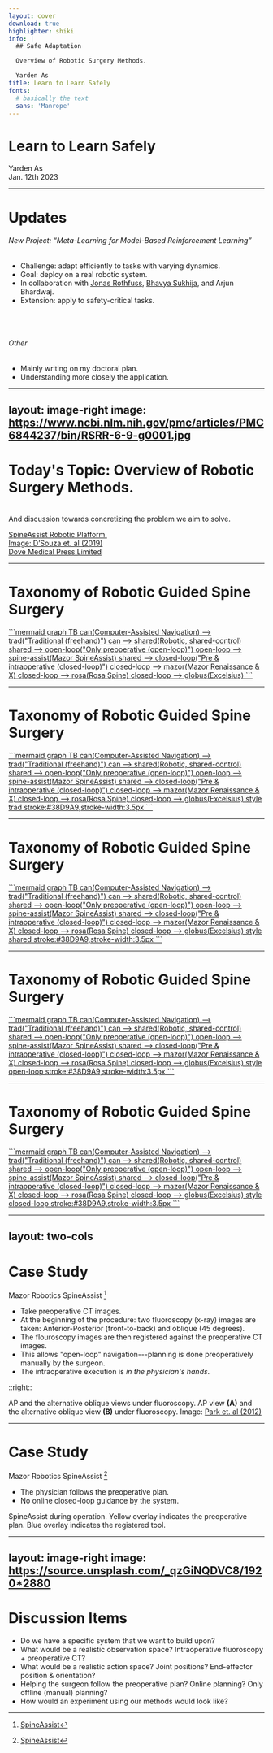 ```yaml
---
layout: cover
download: true
highlighter: shiki
info: |
  ## Safe Adaptation

  Overview of Robotic Surgery Methods.

  Yarden As
title: Learn to Learn Safely
fonts:
  # basically the text
  sans: 'Manrope'
---
```


# Learn to Learn Safely

<div class="uppercase text-sm tracking-widest">
Yarden As
</div>

<div class="abs-bl mx-14 my-12 flex">
  <div class="ml-3 flex flex-col text-left">
    <div class="text-sm opacity-50">Jan. 12th 2023</div>
  </div>
</div>


---

# Updates


<v-click>

###### New Project: &ldquo;Meta-Learning for Model-Based Reinforcement Learning&rdquo;

* Challenge: adapt efficiently to tasks with varying dynamics.
* Goal: deploy on a real robotic system.
* In collaboration with <a href="https://scholar.google.co.uk/citations?user=EfLpX8QAAAAJ&hl=en">Jonas Rothfuss</a>, <a href="https://las.inf.ethz.ch/people/bhavya-sukhija">Bhavya Sukhija</a>, and Arjun Bhardwaj.
* Extension: apply to safety-critical tasks.

</v-click>

<br>
<br>

<v-click>

###### Other
* Mainly writing on my doctoral plan.
* Understanding more closely the application. 

</v-click>


---
layout: image-right
image: https://www.ncbi.nlm.nih.gov/pmc/articles/PMC6844237/bin/RSRR-6-9-g0001.jpg
---

# Today's Topic: Overview of Robotic Surgery Methods.
<br>


<div class="opacity-50 my-25">And discussion towards concretizing the problem we aim to solve.</div>

<a href="https://www.dovepress.com/robotic-assisted-spine-surgery-history-efficacy-cost-and-future-trends-peer-reviewed-fulltext-article-RSRR" class="abs-br my-5 mx-5 text-white-sm text-right">SpineAssist Robotic Platform.<br>Image: D’Souza et. al (2019) <br>Dove Medical Press Limited</a>


---

# Taxonomy of Robotic Guided Spine Surgery


<div class="absolute w-full mt-5">
<a href="https://www.ncbi.nlm.nih.gov/pmc/articles/PMC6844237/" target="_blank">
```mermaid
graph TB
    can(Computer-Assisted Navigation) --> trad("Traditional (freehand)")
    can --> shared(Robotic, shared-control)
    shared --> open-loop("Only preoperative (open-loop)")
    open-loop --> spine-assist(Mazor SpineAssist)
    shared --> closed-loop("Pre & intraoperative (closed-loop)")
    closed-loop --> mazor(Mazor Renaissance & X)
    closed-loop --> rosa(Rosa Spine)
    closed-loop --> globus(Excelsius)
```
</a>
</div>


---

# Taxonomy of Robotic Guided Spine Surgery

<div class="absolute w-full mt-5">
<a href="https://www.ncbi.nlm.nih.gov/pmc/articles/PMC6844237/" target="_blank">
```mermaid
graph TB
    can(Computer-Assisted Navigation) --> trad("Traditional (freehand)")
    can --> shared(Robotic, shared-control)
    shared --> open-loop("Only preoperative (open-loop)")
    open-loop --> spine-assist(Mazor SpineAssist)
    shared --> closed-loop("Pre & intraoperative (closed-loop)")
    closed-loop --> mazor(Mazor Renaissance & X)
    closed-loop --> rosa(Rosa Spine)
    closed-loop --> globus(Excelsius)
    style trad stroke:#38D9A9,stroke-width:3.5px
```
</a>
</div>

<!--
* Using Computer Assisted Navigation to localize the operation tools' position and the patients body.
-->

---

# Taxonomy of Robotic Guided Spine Surgery

<div class="absolute w-full mt-5">
<a href="https://www.ncbi.nlm.nih.gov/pmc/articles/PMC6844237/" target="_blank">
```mermaid
graph TB
    can(Computer-Assisted Navigation) --> trad("Traditional (freehand)")
    can --> shared(Robotic, shared-control)
    shared --> open-loop("Only preoperative (open-loop)")
    open-loop --> spine-assist(Mazor SpineAssist)
    shared --> closed-loop("Pre & intraoperative (closed-loop)")
    closed-loop --> mazor(Mazor Renaissance & X)
    closed-loop --> rosa(Rosa Spine)
    closed-loop --> globus(Excelsius)
    style shared stroke:#38D9A9,stroke-width:3.5px
```
</a>
</div>


---

# Taxonomy of Robotic Guided Spine Surgery

<div class="absolute w-full mt-5">
<a href="https://www.ncbi.nlm.nih.gov/pmc/articles/PMC6844237/" target="_blank">
```mermaid
graph TB
    can(Computer-Assisted Navigation) --> trad("Traditional (freehand)")
    can --> shared(Robotic, shared-control)
    shared --> open-loop("Only preoperative (open-loop)")
    open-loop --> spine-assist(Mazor SpineAssist)
    shared --> closed-loop("Pre & intraoperative (closed-loop)")
    closed-loop --> mazor(Mazor Renaissance & X)
    closed-loop --> rosa(Rosa Spine)
    closed-loop --> globus(Excelsius)
    style open-loop stroke:#38D9A9,stroke-width:3.5px
```
</a>
</div>


---

# Taxonomy of Robotic Guided Spine Surgery

<div class="absolute w-full mt-5">
<a href="https://www.ncbi.nlm.nih.gov/pmc/articles/PMC6844237/" target="_blank">
```mermaid
graph TB
    can(Computer-Assisted Navigation) --> trad("Traditional (freehand)")
    can --> shared(Robotic, shared-control)
    shared --> open-loop("Only preoperative (open-loop)")
    open-loop --> spine-assist(Mazor SpineAssist)
    shared --> closed-loop("Pre & intraoperative (closed-loop)")
    closed-loop --> mazor(Mazor Renaissance & X)
    closed-loop --> rosa(Rosa Spine)
    closed-loop --> globus(Excelsius)
    style closed-loop stroke:#38D9A9,stroke-width:3.5px
```
</a>
</div>


---
layout: two-cols
---

# Case Study
Mazor Robotics SpineAssist [^1]

<v-clicks>

- Take preoperative CT images.
- At the beginning of the procedure: two fluoroscopy (x-ray) images are taken: Anterior-Posterior (front-to-back) and oblique (45 degrees).
- The flouroscopy images are then registered against the preoperative CT images.
- This allows "open-loop" navigation---planning is done preoperatively manually by the surgeon.
- The intraoperative execution is <em>in the physician's hands</em>.

</v-clicks>

[^1]: [SpineAssist](https://pubmed.ncbi.nlm.nih.gov/25146652/)

::right::

<CaptionedImage v-click="2" image="https://www.researchgate.net/profile/Won-Koh/publication/229075792/figure/fig2/AS:216468387045384@1428621493173/AP-and-the-alternative-oblique-views-under-fluoroscopy-AP-view-A-and-the-alternative.png" link="https://www.researchgate.net/figure/AP-and-the-alternative-oblique-views-under-fluoroscopy-AP-view-A-and-the-alternative_fig2_229075792">
<p class="text-sm text-justify">AP and the alternative oblique views under fluoroscopy. AP view <b>(A)</b> and the alternative oblique view <b>(B)</b> under fluoroscopy. Image: <a href="https://www.researchgate.net/publication/229075792_An_Alternative_Approach_to_Needle_Placement_in_Cervicothoracic_Epidural_Injections">Park et. al (2012)</a></p>
</CaptionedImage>


---

# Case Study
Mazor Robotics SpineAssist [^1]

<div class="flex">

<div>

- The physician follows the preoperative plan.
- No online closed-loop guidance by the system.
</div>

<div class="max-w-xl relative left-10 -top-5">
  <CaptionedImage image="spine-assist.png" link="https://youtu.be/zWBVf5SQkxE"><p class="text-sm text-justify">SpineAssist during operation. Yellow overlay indicates the preoperative plan. Blue overlay indicates the registered tool.</p></CaptionedImage>
</div>

</div>

[^1]: [SpineAssist](https://pubmed.ncbi.nlm.nih.gov/25146652/)


---
layout: image-right
image: https://source.unsplash.com/_qzGiNQDVC8/1920*2880
---

# Discussion Items

<v-clicks>

- Do we have a specific system that we want to build upon?
- What would be a realistic observation space? Intraoperative fluoroscopy + preoperative CT?
- What would be a realistic action space? Joint positions? End-effector position & orientation?
- Helping the surgeon follow the preoperative plan? Online planning? Only offline (manual) planning?
- How would an experiment using our methods would look like?

</v-clicks>
